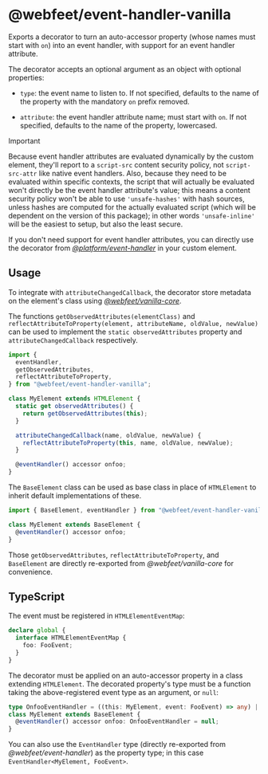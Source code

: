 # @webfeet/event-handler-vanilla

Exports a decorator to turn an auto-accessor property (whose names must start with `on`) into an event handler, with support for an event handler attribute.

The decorator accepts an optional argument as an object with optional properties:

- `type`: the event name to listen to. If not specified, defaults to the name of the property with the mandatory `on` prefix removed.

- `attribute`: the event handler attribute name; must start with `on`. If not specified, defaults to the name of the property, lowercased.

> [!IMPORTANT]
> Because event handler attributes are evaluated dynamically by the custom element, they'll report to a `script-src` content security policy, not `script-src-attr` like native event handlers.
> Also, because they need to be evaluated within specific contexts, the script that will actually be evaluated won't directly be the event handler attribute's value;
> this means a content security policy won't be able to use `'unsafe-hashes'` with hash sources, unless hashes are computed for the actually evaluated script (which will be dependent on the version of this package);
> in other words `'unsafe-inline'` will be the easiest to setup, but also the least secure.
>
> If you don't need support for event handler attributes, you can directly use the decorator from [_@platform/event-handler_](../core/README.md#decorator) in your custom element.

## Usage

To integrate with `attributeChangedCallback`, the decorator store metadata on the element's class using [_@webfeet/vanilla-core_](../../vanilla-core/README.md).

The functions `getObservedAttributes(elementClass)` and `reflectAttributeToProperty(element, attributeName, oldValue, newValue)`
can be used to implement the `static observedAttributes` property and `attributeChangedCallback` respectively.

```js
import {
  eventHandler,
  getObservedAttributes,
  reflectAttributeToProperty,
} from "@webfeet/event-handler-vanilla";

class MyElement extends HTMLElement {
  static get observedAttributes() {
    return getObservedAttributes(this);
  }

  attributeChangedCallback(name, oldValue, newValue) {
    reflectAttributeToProperty(this, name, oldValue, newValue);
  }

  @eventHandler() accessor onfoo;
}
```

The `BaseElement` class can be used as base class in place of `HTMLElement` to inherit default implementations of these.

```js
import { BaseElement, eventHandler } from "@webfeet/event-handler-vanilla";

class MyElement extends BaseElement {
  @eventHandler() accessor onfoo;
}
```

Those `getObservedAttributes`, `reflectAttributeToProperty`, and `BaseElement` are directly re-exported from _@webfeet/vanilla-core_ for convenience.

## TypeScript

The event must be registered in `HTMLElementEventMap`:

```ts
declare global {
  interface HTMLElementEventMap {
    foo: FooEvent;
  }
}
```

The decorator must be applied on an auto-accessor property in a class extending `HTMLElement`.
The decorated property's type must be a function taking the above-registered event type as an argument, or `null`:

```ts
type OnfooEventHandler = ((this: MyElement, event: FooEvent) => any) | null;
class MyElement extends BaseElement {
  @eventHandler() accessor onfoo: OnfooEventHandler = null;
}
```

You can also use the `EventHandler` type (directly re-exported from _@webfeet/event-handler_) as the property type; in this case `EventHandler<MyElement, FooEvent>`.
